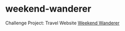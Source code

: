 # weekend-wanderer
Challenge Project: Travel Website 
[Weekend Wanderer](http://nikolspencer.github.io/weekend-wanderer)
